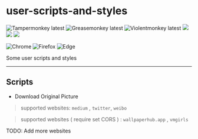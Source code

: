 
# user-scripts-and-styles
![Tampermonkey latest](https://img.shields.io/badge/🦍%20Tampermonkey-latest-lightgrey.svg?style=flat-square&labelColor=999&color=555) 
![Greasemonkey latest](https://img.shields.io/badge/🐒%20Greasemonkey-latest-lightgrey.svg?style=flat-square&labelColor=999&color=555) 
![Violentmonkey latest](https://img.shields.io/badge/🦧%20Violentmonkey-latest-lightgrey.svg?style=flat-square&labelColor=999&color=555) 
[![](https://data.jsdelivr.com/v1/package/gh/hz2/user-scripts-and-styles/badge)](https://www.jsdelivr.com/package/gh/hz2/user-scripts-and-styles) 
[![](https://img.shields.io/badge/greasyfork-hz2-lightgrey.svg?style=flat-square&labelColor=999&color=555)](https://greasyfork.org/zh-CN/users/89722-hz2)
[![](https://img.shields.io/badge/userstyles-%E4%BA%91%E4%B8%89-lightgrey.svg?style=flat-square&labelColor=999&color=555)](https://userstyles.org/users/277694)

![Chrome](https://img.shields.io/static/v1.svg?style=flat-square&label=Chrome&message=latest&color=yellow&labelColor=999&logo=google-chrome&logoColor=fff) 
![Firefox](https://img.shields.io/static/v1.svg?style=flat-square&label=Firefox&message=latest&color=ff6d18&labelColor=999&logo=firefox-browser&logoColor=fff) 
![Edge](https://img.shields.io/static/v1.svg?style=flat-square&label=Edge&message=latest&color=2ec1de&labelColor=999&logo=microsoft-edge&logoColor=fff) 

Some user scripts and styles

---

## Scripts

- Download Original Picture

> supported websites: `medium` , `twitter`, `weibo`

> supported websites ( require set CORS ) : `wallpaperhub.app` , `vmgirls` 

TODO: Add more websites
